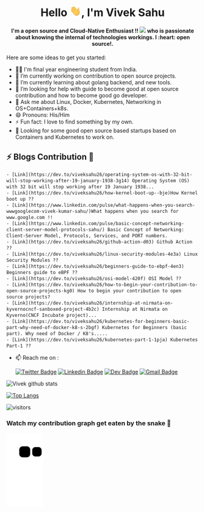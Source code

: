<h1 align="center">Hello <img src="https://github.com/viveksahu26/viveksahu26/blob/main/assets/Hi.gif" width="30">, I'm Vivek Sahu</h1>
<h4 align="center">I'm a open source and Cloud-Native Enthusiast !! <img src="https://github.com/viveksahu26/viveksahu26/blob/master/assets/Developer.gif" width="35">‍ who is passionate about knowing  the internal of technologies workings. I :heart: open source!.</h4>

Here are some ideas to get you started:

- 👨‍💻 I'm final year engineering student from India.
- 🔭 I’m currently working on contribution to open source projects.
- 🌱 I’m currently learning about golang backend, and new tools.
- 🤔 I’m looking for help with guide to become good at open source contribution and how to become good go developer.
- 💬 Ask me about  Linux, Docker, Kubernetes, Networking in OS+Containers+k8s.
- 😄 Pronouns: His/Him
- ⚡ Fun fact: I love to find something by my own.
- 🔭 Looking for some good open source based startups based on Containers and Kubernetes to work on.

## ⚡ Blogs Contribution 📝
    - [Link](https://dev.to/viveksahu26/operating-system-os-with-32-bit-will-stop-working-after-19-january-1938-3g14) Operating System (OS) with 32 bit will stop working after 19 January 1938... 
    - [Link](https://dev.to/viveksahu26/how-kernel-boot-up--bje)How Kernel boot up ??
    - [Link](https://www.linkedin.com/pulse/what-happens-when-you-search-wwwgooglecom-vivek-kumar-sahu/)What happens when you search for www.google.com !!
    - [Link](https://www.linkedin.com/pulse/basic-concept-networking-client-server-model-protocols-sahu/) Basic Concept of Networking: Client-Server Model, Protocols, Services, and PORT numbers.
    - [Link](https://dev.to/viveksahu26/github-action-d03) Github Action ??
    - [Link](https://dev.to/viveksahu26/linux-security-modules-4e3a) Linux Security Modules ??
    - [Link](https://dev.to/viveksahu26/beginners-guide-to-ebpf-4en3) Beginners guide to eBPF ??
    - [Link](https://dev.to/viveksahu26/osi-model-420f) OSI Model ??
    - [Link](https://dev.to/viveksahu26/how-to-begin-your-contribution-to-open-source-projects-kg0) How to begin your contribution to open source projects?
    - [Link](https://dev.to/viveksahu26/internship-at-nirmata-on-kyvernocncf-sanboxed-project-4b2c) Internship at Nirmata on Kyverno(CNCF Incubate project)...
    - [Link](https://dev.to/viveksahu26/kubernetes-for-beginners-basic-part-why-need-of-docker-k8-s-2bgf) Kubernetes for Beginners (basic part). Why need of Docker / K8's.....
    - [Link](https://dev.to/viveksahu26/kubernetes-part-1-1pja) Kubernetes Part-1 ??

- 📫 Reach me on :

  [![Twitter Badge](https://img.shields.io/badge/-@viveksahu_26-1ca0f1?style=flat-square&labelColor=1ca0f1&logo=twitter&logoColor=white&link=https://twitter.com/techie_das)](https://twitter.com/viveksahu_26)
  [![Linkedin Badge](https://img.shields.io/badge/-viveksahu26-blue?style=flat-square&logo=Linkedin&logoColor=white&link=https://www.linkedin.com/in/viveksahu26/)](https://www.linkedin.com/in/viveksahu26/)
  [![Dev Badge](https://img.shields.io/badge/-@viveksahu26-03a57a?style=flat-square&labelColor=000000&logo=Dev&link=https://dev.to/viveksahu26/)](https://dev.to/viveksahu26)
  [![Gmail Badge](https://img.shields.io/badge/-vivekkumarsahu650@gmail.com-c14438?style=flat-square&logo=Gmail&logoColor=white&link=mailto:vivekkumarsahu650@gmail.com)](mailto:vivekkumarsahu650@gmail.com)

![Vivek github stats](https://github-readme-stats.vercel.app/api?username=viveksahu26)

[![Top Langs](https://github-readme-stats.vercel.app/api/top-langs/?username=viveksahu26&layout=compact)](https://github.com/viveksahu26/github-readme-stats)

![visitors](https://visitor-badge.glitch.me/badge?page_id=viveksahu26)

### Watch my contribution graph get eaten by the snake 🐍

<!-- platane/snk works, it just puts it on a new branch -->
![viveksahu26 snake gif](https://github.com/viveksahu26/viveksahu26/blob/output/github-contribution-grid-snake.svg)

